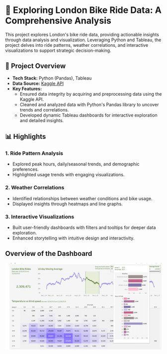 # 🚴 Exploring London Bike Ride Data: A Comprehensive Analysis

This project explores London's bike ride data, providing actionable insights through data analysis and visualization. Leveraging Python and Tableau, the project delves into ride patterns, weather correlations, and interactive visualizations to support strategic decision-making.

## 📂 Project Overview
- **Tech Stack:** Python (Pandas), Tableau  
- **Data Source:** [Kaggle API](https://www.kaggle.com/)  
- **Key Features:**
  - Ensured data integrity by acquiring and preprocessing data using the Kaggle API.
  - Cleaned and analyzed data with Python's Pandas library to uncover trends and correlations.
  - Developed dynamic Tableau dashboards for interactive exploration and detailed insights.

## 📊 Highlights
### 1. Ride Pattern Analysis
- Explored peak hours, daily/seasonal trends, and demographic preferences.
- Highlighted usage trends with engaging visualizations.

### 2. Weather Correlations
- Identified relationships between weather conditions and bike usage.
- Displayed insights through heatmaps and line graphs.

### 3. Interactive Visualizations
- Built user-friendly dashboards with filters and tooltips for deeper data exploration.
- Enhanced storytelling with intuitive design and interactivity.

## Overview of the Dashboard
<img src="london_bikes.jpg" alt="Ride Patterns Dashboard" width="600">

